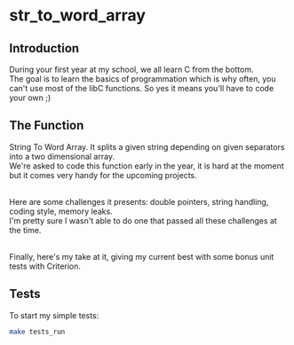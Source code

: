 # str_to_word_array

## Introduction

During your first year at my school, we all learn C from the bottom.<br>
The goal is to learn the basics of programmation which is why often, you can't use most of the libC functions.
So yes it means you'll have to code your own ;)

## The Function

String To Word Array. It splits a given string depending on given separators into a two dimensional array. <br>
We're asked to code this function early in the year, it is hard at the moment but it comes very handy for the upcoming projects.<br><br>

Here are some challenges it presents: double pointers, string handling, coding style, memory leaks.<br>
I'm pretty sure I wasn't able to do one that passed all these challenges at the time.<br><br>

Finally, here's my take at it, giving my current best with some bonus unit tests with Criterion.

## Tests

To start my simple tests:<br>
```sh
make tests_run
```
